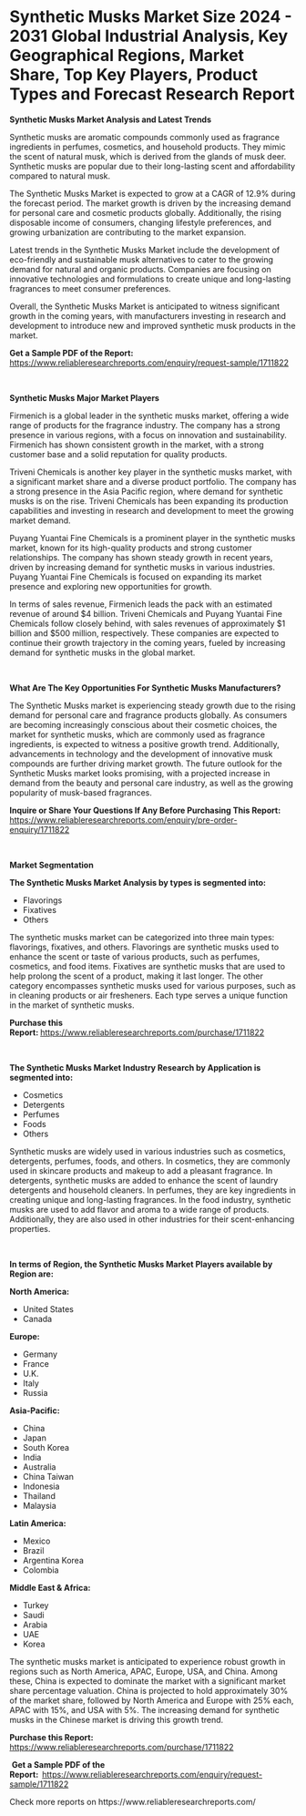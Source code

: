 <p><h1>Synthetic Musks Market Size 2024 - 2031 Global Industrial Analysis, Key Geographical Regions, Market Share, Top Key Players, Product Types and Forecast Research Report</h1></p><p><strong>Synthetic Musks Market Analysis and Latest Trends</strong></p>
<p><p>Synthetic musks are aromatic compounds commonly used as fragrance ingredients in perfumes, cosmetics, and household products. They mimic the scent of natural musk, which is derived from the glands of musk deer. Synthetic musks are popular due to their long-lasting scent and affordability compared to natural musk.</p><p>The Synthetic Musks Market is expected to grow at a CAGR of 12.9% during the forecast period. The market growth is driven by the increasing demand for personal care and cosmetic products globally. Additionally, the rising disposable income of consumers, changing lifestyle preferences, and growing urbanization are contributing to the market expansion.</p><p>Latest trends in the Synthetic Musks Market include the development of eco-friendly and sustainable musk alternatives to cater to the growing demand for natural and organic products. Companies are focusing on innovative technologies and formulations to create unique and long-lasting fragrances to meet consumer preferences.</p><p>Overall, the Synthetic Musks Market is anticipated to witness significant growth in the coming years, with manufacturers investing in research and development to introduce new and improved synthetic musk products in the market.</p></p>
<p><strong>Get a Sample PDF of the Report:&nbsp;</strong> <a href="https://www.reliableresearchreports.com/enquiry/request-sample/1711822">https://www.reliableresearchreports.com/enquiry/request-sample/1711822</a></p>
<p>&nbsp;</p>
<p><strong>Synthetic Musks Major Market Players</strong></p>
<p><p>Firmenich is a global leader in the synthetic musks market, offering a wide range of products for the fragrance industry. The company has a strong presence in various regions, with a focus on innovation and sustainability. Firmenich has shown consistent growth in the market, with a strong customer base and a solid reputation for quality products.</p><p>Triveni Chemicals is another key player in the synthetic musks market, with a significant market share and a diverse product portfolio. The company has a strong presence in the Asia Pacific region, where demand for synthetic musks is on the rise. Triveni Chemicals has been expanding its production capabilities and investing in research and development to meet the growing market demand.</p><p>Puyang Yuantai Fine Chemicals is a prominent player in the synthetic musks market, known for its high-quality products and strong customer relationships. The company has shown steady growth in recent years, driven by increasing demand for synthetic musks in various industries. Puyang Yuantai Fine Chemicals is focused on expanding its market presence and exploring new opportunities for growth.</p><p>In terms of sales revenue, Firmenich leads the pack with an estimated revenue of around $4 billion. Triveni Chemicals and Puyang Yuantai Fine Chemicals follow closely behind, with sales revenues of approximately $1 billion and $500 million, respectively. These companies are expected to continue their growth trajectory in the coming years, fueled by increasing demand for synthetic musks in the global market.</p></p>
<p>&nbsp;</p>
<p><strong>What Are The Key Opportunities For Synthetic Musks Manufacturers?</strong></p>
<p><p>The Synthetic Musks market is experiencing steady growth due to the rising demand for personal care and fragrance products globally. As consumers are becoming increasingly conscious about their cosmetic choices, the market for synthetic musks, which are commonly used as fragrance ingredients, is expected to witness a positive growth trend. Additionally, advancements in technology and the development of innovative musk compounds are further driving market growth. The future outlook for the Synthetic Musks market looks promising, with a projected increase in demand from the beauty and personal care industry, as well as the growing popularity of musk-based fragrances.</p></p>
<p><strong>Inquire or Share Your Questions If Any Before Purchasing This Report:</strong> <a href="https://www.reliableresearchreports.com/enquiry/pre-order-enquiry/1711822">https://www.reliableresearchreports.com/enquiry/pre-order-enquiry/1711822</a></p>
<p>&nbsp;</p>
<p><strong>Market Segmentation</strong></p>
<p><strong>The Synthetic Musks Market Analysis by types is segmented into:</strong></p>
<p><ul><li>Flavorings</li><li>Fixatives</li><li>Others</li></ul></p>
<p><p>The synthetic musks market can be categorized into three main types: flavorings, fixatives, and others. Flavorings are synthetic musks used to enhance the scent or taste of various products, such as perfumes, cosmetics, and food items. Fixatives are synthetic musks that are used to help prolong the scent of a product, making it last longer. The other category encompasses synthetic musks used for various purposes, such as in cleaning products or air fresheners. Each type serves a unique function in the market of synthetic musks.</p></p>
<p><strong>Purchase this Report:&nbsp;</strong><a href="https://www.reliableresearchreports.com/purchase/1711822">https://www.reliableresearchreports.com/purchase/1711822</a></p>
<p>&nbsp;</p>
<p><strong>The Synthetic Musks Market Industry Research by Application is segmented into:</strong></p>
<p><ul><li>Cosmetics</li><li>Detergents</li><li>Perfumes</li><li>Foods</li><li>Others</li></ul></p>
<p><p>Synthetic musks are widely used in various industries such as cosmetics, detergents, perfumes, foods, and others. In cosmetics, they are commonly used in skincare products and makeup to add a pleasant fragrance. In detergents, synthetic musks are added to enhance the scent of laundry detergents and household cleaners. In perfumes, they are key ingredients in creating unique and long-lasting fragrances. In the food industry, synthetic musks are used to add flavor and aroma to a wide range of products. Additionally, they are also used in other industries for their scent-enhancing properties.</p></p>
<p>&nbsp;</p>
<p><strong>In terms of Region, the Synthetic Musks Market Players available by Region are:</strong></p>
<p>
    <p> <strong> North America: </strong>
        <ul>
            <li>United States</li>
            <li>Canada</li>
        </ul>
        </p> 
    <p> <strong> Europe: </strong>
        <ul>
            <li>Germany</li>
            <li>France</li>
            <li>U.K.</li>
            <li>Italy</li>
            <li>Russia</li>
        </ul>
        </p> 
    <p> <strong> Asia-Pacific: </strong>
        <ul>
            <li>China</li>
            <li>Japan</li>
            <li>South Korea</li>
            <li>India</li>
            <li>Australia</li>
            <li>China Taiwan</li>
            <li>Indonesia</li>
            <li>Thailand</li>
            <li>Malaysia</li>
        </ul>
        </p> 
    <p> <strong> Latin America: </strong>
        <ul>
            <li>Mexico</li>
            <li>Brazil</li>
            <li>Argentina Korea</li>
            <li>Colombia</li>
        </ul>
        </p> 
    <p> <strong> Middle East & Africa: </strong>
        <ul>
            <li>Turkey</li>
            <li>Saudi</li>
            <li>Arabia</li>
            <li>UAE</li>
            <li>Korea</li>
        </ul>
    </p>
    </p>
<p><p>The synthetic musks market is anticipated to experience robust growth in regions such as North America, APAC, Europe, USA, and China. Among these, China is expected to dominate the market with a significant market share percentage valuation. China is projected to hold approximately 30% of the market share, followed by North America and Europe with 25% each, APAC with 15%, and USA with 5%. The increasing demand for synthetic musks in the Chinese market is driving this growth trend.</p></p>
<p><strong>Purchase this Report: </strong><a href="https://www.reliableresearchreports.com/purchase/1711822">https://www.reliableresearchreports.com/purchase/1711822</a></p>
<p>&nbsp;<strong>Get a Sample PDF of the Report:&nbsp;&nbsp;</strong><a href="https://www.reliableresearchreports.com/enquiry/request-sample/1711822">https://www.reliableresearchreports.com/enquiry/request-sample/1711822</a></p>
<p><strong></strong></p>
<p>Check more reports on https://www.reliableresearchreports.com/</p>